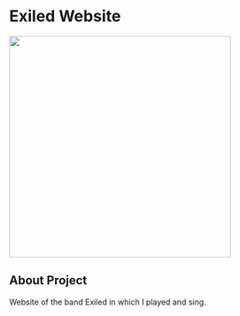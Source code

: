 # Exiled Website
 
<img src="https://karol-jedrzejak.github.io/static/media/1.e8f76c42e2835aaa0666.jpg" height="400">

## About Project

Website of the band Exiled in which I played and sing.
